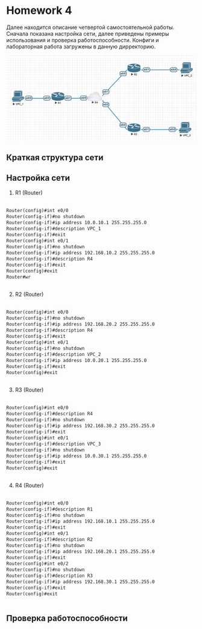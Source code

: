 # Homework 4

Далее находится описание четвертой самостоятельной работы. Сначала показана настройка сети, далее приведены примеры использования и проверка работоспособности. Конфиги и лабораторная работа загружены в данную дирректорию.

![image info](topology.jpg)

## Краткая структура сети



## Настройка сети

1) R1 (Router)

```

Router(config)#int e0/0
Router(config-if)#no shutdown
Router(config-if)#ip address 10.0.10.1 255.255.255.0
Router(config-if)#description VPC_1
Router(config-if)#exit
Router(config)#int e0/1
Router(config-if)#no shutdown
Router(config-if)#ip address 192.168.10.2 255.255.255.0
Router(config-if)#description R4
Router(config-if)#exit
Router(config)#exit
Router#wr


```

2) R2 (Router)

```

Router(config)#int e0/0
Router(config-if)#no shutdown
Router(config-if)#ip address 192.168.20.2 255.255.255.0
Router(config-if)#description R4
Router(config-if)#exit
Router(config)#int e0/1
Router(config-if)#no shutdown
Router(config-if)#description VPC_2
Router(config-if)#ip address 10.0.20.1 255.255.255.0
Router(config-if)#exit
Router(config)#exit


```
3) R3 (Router)

```

Router(config)#int e0/0
Router(config-if)#description R4
Router(config-if)#no shutdown
Router(config-if)#ip address 192.168.30.2 255.255.255.0
Router(config-if)#exit
Router(config)#int e0/1
Router(config-if)#description VPC_3
Router(config-if)#no shutdown
Router(config-if)#ip address 10.0.30.1 255.255.255.0
Router(config-if)#exit
Router(config)#exit


```

4) R4 (Router)

```

Router(config)#int e0/0
Router(config-if)#description R1
Router(config-if)#no shutdown
Router(config-if)#ip address 192.168.10.1 255.255.255.0
Router(config-if)#exit
Router(config)#int e0/1
Router(config-if)#description R2
Router(config-if)#no shutdown
Router(config-if)#ip address 192.168.20.1 255.255.255.0
Router(config-if)#exit
Router(config)#int e0/2
Router(config-if)#no shutdown
Router(config-if)#description R3
Router(config-if)#ip address 192.168.30.1 255.255.255.0
Router(config-if)#exit
Router(config)#exit


```


## Проверка работоспособности

